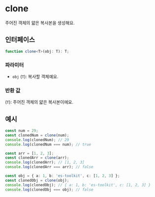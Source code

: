# clone

주어진 객체의 얇은 복사본을 생성해요.

## 인터페이스

```typescript
function clone<T>(obj: T): T;
```

### 파라미터

- `obj` (`T`): 복사할 객체예요.

### 반환 값

(`T`): 주어진 객체의 얇은 복사본이에요.

## 예시

```typescript
const num = 29;
const clonedNum = clone(num);
console.log(clonedNum); // 29
console.log(clonedNum === num); // true

const arr = [1, 2, 3];
const clonedArr = clone(arr);
console.log(clonedArr); // [1, 2, 3]
console.log(clonedArr === arr); // false

const obj = { a: 1, b: 'es-toolkit', c: [1, 2, 3] };
const clonedObj = clone(obj);
console.log(clonedObj); // { a: 1, b: 'es-toolkit', c: [1, 2, 3] }
console.log(clonedObj === obj); // false
```
